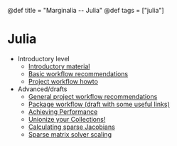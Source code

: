 @def title = "Marginalia -- Julia"
@def tags = ["julia"]

# Julia

- Introductory level
  - [Introductory material](intro-material)
  - [Basic workflow recommendations](basic-workflow)
  - [Project workflow howto](project-howto)
- Advanced/drafts
  - [General project workflow recommendations](project-workflow)
  - [Package workflow (draft with some useful links)](package-workflow)
  - [Achieving Performance](achieving-performance)
  - [Unionize your Collections!](unionize)
  - [Calculating sparse Jacobians](sparsejac)
  - [Sparse matrix solver scaling](scalingtest)


